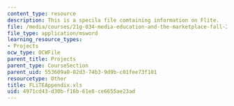 ```yaml
---
content_type: resource
description: This is a specila file comtaining information on Flite.
file: /media/courses/21g-034-media-education-and-the-marketplace-fall-2005/4971cd43d30bf16b61e8ce6655ae23ad_FLiTEAppendix.xls
file_type: application/msword
learning_resource_types:
- Projects
ocw_type: OCWFile
parent_title: Projects
parent_type: CourseSection
parent_uid: 553609a0-02d3-74b3-9d9b-c01fee73f101
resourcetype: Other
title: FLiTEAppendix.xls
uid: 4971cd43-d30b-f16b-61e8-ce6655ae23ad
---
```

